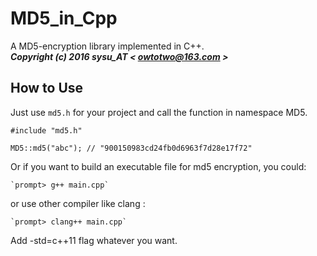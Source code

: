 # **MD5_in_Cpp** #
A MD5-encryption library implemented in C++.  
__*Copyright (c) 2016 sysu_AT < owtotwo@163.com >*__  


## How to Use ##

Just use `md5.h` for your project and call the function in namespace MD5.  

```
#include "md5.h"

MD5::md5("abc"); // "900150983cd24fb0d6963f7d28e17f72"

```

Or if you want to build an executable file for md5 encryption, you could:  

	`prompt> g++ main.cpp`
or use other compiler like clang :

	`prompt> clang++ main.cpp`
Add -std=c++11 flag whatever you want.
